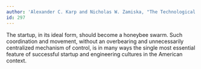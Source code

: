 ```yaml
---
author: 'Alexander C. Karp and Nicholas W. Zamiska, "The Technological Republic"'
id: 297
---
```


The startup, in its ideal form, should become a honeybee swarm. Such coordination and movement, without an overbearing and unnecessarily centralized mechanism of control, is in many ways the single most essential feature of successful startup and engineering cultures in the American context.